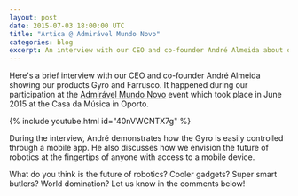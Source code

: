 ```yaml
---
layout: post
date: 2015-07-03 18:00:00 UTC
title: "Artica @ Admirável Mundo Novo"
categories: blog
excerpt: An interview with our CEO and co-founder André Almeida about our products Farrusco and Gyro
---
```


Here's a brief interview with our CEO and co-founder André Almeida showing our products Gyro and Farrusco. It happened during our participation at the [Admirável Mundo Novo][1] event which took place in June 2015 at the Casa da Música in Oporto.

{% include youtube.html id="40nVWCNTX7g" %}

During the interview, André demonstrates how the Gyro is easily controlled through a mobile app. He also discusses how we envision the future of robotics at the fingertips of anyone with access to a mobile device.

What do you think is the future of robotics? Cooler gadgets? Super smart butlers? World domination? Let us know in the comments below!

[1]: http://www.ffms.pt/conferencia-depois/1050/admiravel-mundo-novo
